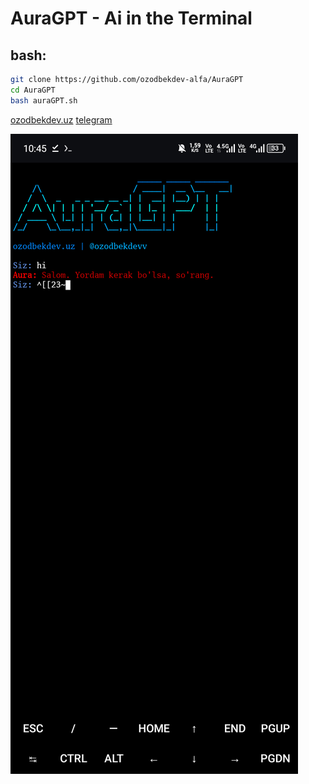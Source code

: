 # AuraGPT - Ai in the Terminal
## bash:

```bash
git clone https://github.com/ozodbekdev-alfa/AuraGPT
cd AuraGPT
bash auraGPT.sh
```

[ozodbekdev.uz](https://ozodbekdev.uz)      [telegram](https://t.me/ozodbekdevv)



![Logo](Screenshot.png) 
